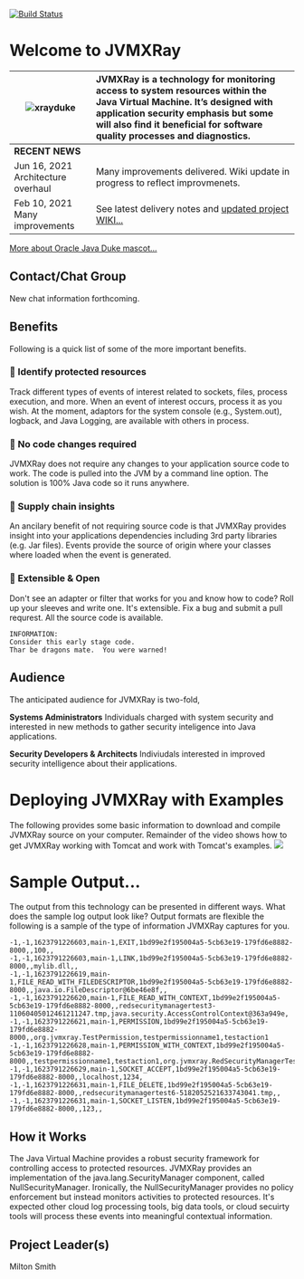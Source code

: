[![Build Status](https://travis-ci.org/spoofzu/jvmxray.svg?branch=master)](https://travis-ci.org/spoofzu/jvmxray)

# Welcome to JVMXRay

![xrayduke](https://user-images.githubusercontent.com/8450615/88954072-af62ef00-d24e-11ea-95f9-734395481248.png) | JVMXRay is a technology for monitoring access to system resources within the Java Virtual Machine.  It’s designed with application security emphasis but some will also find it beneficial for software quality processes and diagnostics.
| ------------- |:-------------|
<b>RECENT NEWS</b> | &nbsp;
Jun 16, 2021  Architecture overhaul | Many improvements delivered.  Wiki update in progress to reflect improvmenets.
Feb 10, 2021  Many improvements | See latest delivery notes and [updated project WIKI...](https://github.com/spoofzu/jvmxray/wiki)

[More about Oracle Java Duke mascot...](https://wiki.openjdk.java.net/display/duke/Main)

## Contact/Chat Group
New chat information forthcoming.

## Benefits
Following is a quick list of some of the more important benefits.

### :rocket: Identify protected resources
Track different types of events of interest related to sockets, files, process execution, and more.  When an event of interest occurs, process it as you wish.  At the moment, adaptors for the system console (e.g., System.out), logback, and Java Logging, are available with others in process. 

### :rocket: No code changes required
JVMXRay does not require any changes to your application source code to work.  The code is pulled into the JVM by a command line option.  The solution is 100% Java code so it runs anywhere.

### :rocket: Supply chain insights
An ancilary benefit of not requiring source code is that JVMXRay provides insight into your applications dependencies including 3rd party libraries (e.g. Jar files).  Events provide the source of origin where your classes where loaded when the event is generated.

### :rocket: Extensible & Open
Don't see an adapter or filter that works for you and know how to code?  Roll up your sleeves and write one.  It's extensible.  Fix a bug and submit a pull requrest.  All the source code is available.

```
INFORMATION:
Consider this early stage code. 
Thar be dragons mate.  You were warned!
```

## Audience
The anticipated audience for JVMXRay is two-fold,<br/>

**Systems Administrators**
Individuals charged with system security and interested in new methods to gather security inteligence into Java applications.

**Security Developers & Architects**
Indiviudals interested in improved security intelligence about their applications.

# Deploying JVMXRay with Examples
The following provides some basic information to download and compile JVMXRay source on your computer.  Remainder of the video shows how to get JVMXRay working with Tomcat and work with Tomcat's examples.
[![](http://img.youtube.com/vi/QxgTiTCorow/0.jpg)](http://www.youtube.com/watch?v=QxgTiTCorow "JVMXRay Deploy")

# Sample Output...

The output from this technology can be presented in different ways.  What does the sample log output look like?  Output formats are flexible the following is a sample of the type of information JVMXRay captures for you.

```
-1,-1,1623791226603,main-1,EXIT,1bd99e2f195004a5-5cb63e19-179fd6e8882-8000,,100,,
-1,-1,1623791226603,main-1,LINK,1bd99e2f195004a5-5cb63e19-179fd6e8882-8000,,mylib.dll,,
-1,-1,1623791226619,main-1,FILE_READ_WITH_FILEDESCRIPTOR,1bd99e2f195004a5-5cb63e19-179fd6e8882-8000,,java.io.FileDescriptor@6be46e8f,,
-1,-1,1623791226620,main-1,FILE_READ_WITH_CONTEXT,1bd99e2f195004a5-5cb63e19-179fd6e8882-8000,,redsecuritymanagertest3-11060405012461211247.tmp,java.security.AccessControlContext@363a949e,
-1,-1,1623791226621,main-1,PERMISSION,1bd99e2f195004a5-5cb63e19-179fd6e8882-8000,,org.jvmxray.TestPermission,testpermissionname1,testaction1
-1,-1,1623791226628,main-1,PERMISSION_WITH_CONTEXT,1bd99e2f195004a5-5cb63e19-179fd6e8882-8000,,testpermissionname1,testaction1,org.jvmxray.RedSecurityManagerTest@47f6473
-1,-1,1623791226629,main-1,SOCKET_ACCEPT,1bd99e2f195004a5-5cb63e19-179fd6e8882-8000,,localhost,1234,
-1,-1,1623791226631,main-1,FILE_DELETE,1bd99e2f195004a5-5cb63e19-179fd6e8882-8000,,redsecuritymanagertest6-5182052521633743041.tmp,,
-1,-1,1623791226631,main-1,SOCKET_LISTEN,1bd99e2f195004a5-5cb63e19-179fd6e8882-8000,,123,,
```

## How it Works
The Java Virtual Machine provides a robust security framework for controlling access to protected resources.  JVMXRay provides an implementation of the java.lang.SecurityManager component, called NullSecurityManager.  Ironically, the NullSecurityManager provides no policy enforcement but instead monitors activities to protected resources.  It's expected other cloud log processing tools, big data tools, or cloud secuirty tools will process these events into meaningful contextual information.

## Project Leader(s)
Milton Smith
